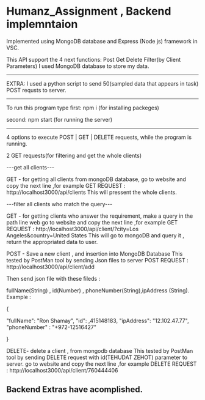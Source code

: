 # Humanz_Assignment , Backend implemntaion

Implemented using MongoDB database and Express (Node js) framework in VSC.

This API support the 4 next functions: Post Get Delete Filter(by Client Parameters)
I used MongoDB database to store my data.

-------------------------------------------------------------------------------------------------------------------------------------------------------------------------------------------------------------------------------------------------------------
EXTRA: I used a python script to send 50(sampled data that appears in task) POST requsts to server.

-------------------------------------------------------------------------------------------------------------------------------------------------------------------------------------------------------------------------------------------------------------

To run this program type
first: npm i
(for installing packeges)

second: npm start
(for running the server)

--------------------------------------------------------------------------------------------------------------------------------------------------------------------------------------------------------------------------------------------------------------
4 options to execute POST | GET | DELETE requests,
while the program is running.

2 GET requests(for filtering and get the whole clients)

---get all clients---
	
GET - for getting all clients from mongoDB database, 
go to website and copy the next line ,for example
GET REQUEST :  http://localhost3000/api/clients
This will pressent the whole clients.

---filter all clients who match the query---
	
GET - for getting clients who answer the requirement,
      make a query in the path line web
go to website and copy the next line ,for example
GET REQUEST :  http://localhost3000/api/client/?city=Los Angeles&country=United States
This will go to mongoDB and query it , return the appropriated data to user.


POST - Save a new client , and insertion into MongoDB Database 
This tested by PostMan tool by sending Json files to server 
POST REQUEST :  http://localhost3000/api/client/add

Then send json file with these fileds : 

fullName(String) , id(Number) , phoneNumber(String),ipAddress (String).
Example : 


{

   "fullName": "Ron Shamay",
   "id": ,415148183,
   "ipAddress": "12.102.47.77",
   "phoneNumber" : "+972-12516427"
 
}



DELETE- delete a client , from mongodb database
This tested by PostMan tool by sending DELETE request with id(TEHUDAT ZEHOT) parameter to server.
go to website and copy the next line ,for example
DELETE REQUEST :  http://localhost3000/api/client/760444406

Backend Extras have acomplished.
--------------------------------------------------------------------------------------------------------------------------------------------------------------------------------------------------------------------------------------------------------------
